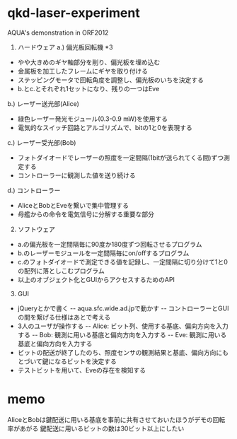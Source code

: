qkd-laser-experiment
====================

AQUA's demonstration in ORF2012

1. ハードウェア
a.) 偏光板回転機 *3
- やや大きめのギヤ軸部分を削り、偏光板を埋め込む
- 金属板を加工したフレームにギヤを取り付ける
- ステッピングモータで回転角度を調整し、偏光板のいちを決定する
- b.とc.とそれぞれ1セットになり、残りの一つはEve

b.) レーザー送光部(Alice)
- 緑色レーザー発光モジュール(0.3-0.9 mW)を使用する
- 電気的なスイッチ回路とアルゴリズムで、bitの1と0を表現する

c.) レーザー受光部(Bob)
- フォトダイオードでレーザーの照度を一定間隔(1bitが送られてくる間)ずつ測定する
- コントローラーに観測した値を送り続ける

d.) コントローラー
- AliceとBobとEveを繋いで集中管理する
- 母艦からの命令を電気信号に分解する重要な部分

2. ソフトウェア
- a.の偏光板を一定間隔毎に90度か180度ずつ回転させるプログラム
- b.のレーザーモジュールを一定間隔毎にon/offするプログラム
- c.のフォトダイオードで測定できる値を記録し、一定間隔に切り分けて1と0の配列に落としこむプログラム
- 以上のオブジェクト化とGUIからアクセスするためのAPI

3. GUI
- jQueryとかで書く
-- aqua.sfc.wide.ad.jpで動かす
-- コントローラーとGUIの間を繋げる仕様はあとで考える
- 3人のユーザが操作する
-- Alice: ビット列、使用する基底、偏向方向を入力する
-- Bob: 観測に用いる基底と偏向方向を入力する
-- Eve: 観測に用いる基底と偏向方向を入力する
- ビットの配送が終了したのち、照度センサの観測結果と基底、偏向方向にもとづいて鍵になるビットを決定する
- テストビットを用いて、Eveの存在を検知する

# memo
AliceとBobは鍵配送に用いる基底を事前に共有させておいたほうがデモの回転率があがる
鍵配送に用いるビットの数は30ビット以上にしたい